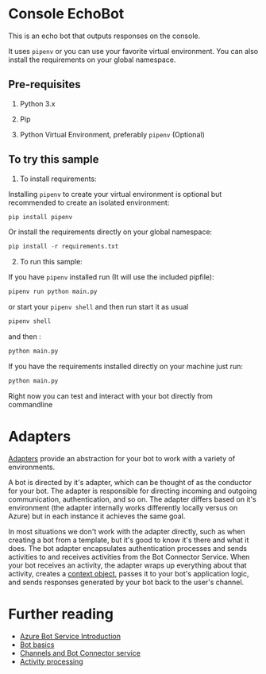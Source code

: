 # Console EchoBot    
This is an echo bot that outputs responses on the console.   

It uses `pipenv` or you can use your favorite virtual environment. You can also install the requirements on your global namespace.    

## Pre-requisites  
1. Python 3.x

2. Pip  

3. Python Virtual Environment, preferably `pipenv` (Optional)


## To try this sample  

1. To install requirements:

Installing `pipenv` to create your virtual environment is optional but recommended to create an isolated environment:  

```Python 
pip install pipenv
```  
Or install the requirements directly on your global namespace:  

```Python
pip install -r requirements.txt
```  

2. To run this sample:  

If you have `pipenv` installed run (It will use the included pipfile):  
```Python
pipenv run python main.py
```  
or start your `pipenv shell` and then run start it as usual 
```Python
pipenv shell
```

and then :
```Python
python main.py
```  

If you have the requirements installed directly on your machine just run:  
```Python
python main.py
```

Right now you can test and interact with your bot directly from commandline


# Adapters
[Adapters](https://docs.microsoft.com/en-us/azure/bot-service/bot-builder-concept-activity-processing?view=azure-bot-service-4.0#the-bot-adapter) provide an abstraction for your bot to work with a variety of environments. 

A bot is directed by it's adapter, which can be thought of as the conductor for your bot. The adapter is responsible for directing incoming and outgoing communication, authentication, and so on. The adapter differs based on it's environment (the adapter internally works differently locally versus on Azure) but in each instance it achieves the same goal. 

In most situations we don't work with the adapter directly, such as when creating a bot from a template, but it's good to know it's there and what it does.
The bot adapter encapsulates authentication processes and sends activities to and receives activities from the Bot Connector Service. When your bot receives an activity, the adapter wraps up everything about that activity, creates a [context object](https://docs.microsoft.com/en-us/azure/bot-service/bot-builder-concept-activity-processing?view=azure-bot-service-4.0#turn-context), passes it to your bot's application logic, and sends responses generated by your bot back to the user's channel.


# Further reading

- [Azure Bot Service Introduction](https://docs.microsoft.com/en-us/azure/bot-service/bot-service-overview-introduction?view=azure-bot-service-4.0)
- [Bot basics](https://docs.microsoft.com/en-us/azure/bot-service/bot-builder-basics?view=azure-bot-service-4.0)
- [Channels and Bot Connector service](https://docs.microsoft.com/en-us/azure/bot-service/bot-concepts?view=azure-bot-service-4.0)
- [Activity processing](https://docs.microsoft.com/en-us/azure/bot-service/bot-builder-concept-activity-processing?view=azure-bot-service-4.0)